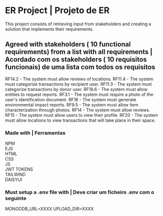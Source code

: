 # ER Project | Projeto de ER

This project consists of retrieving input from stakeholders and creating a solution that implements their requirements.

## Agreed with stakeholders ( 10 functional requirements) from a list with all requirements | Acordado com os stakeholders ( 10 requisitos funcionais) de uma lista com todos os requisitos

RF14.2 - The system must allow reviews of locations.
RF11.4 - The system must categorize transactions by recipient user.
RF11.3 - The system must categorize transactions by donor user.
RF18.6 - The system must allow entities to request reports.
RF3.1 - The system must require a photo of the user's identification document.
RF18 - The system must generate environmental impact reports.
RF9.5 - The system must allow item characterization through photos.
RF14 - The system must allow reviews.
RF15 - The system must allow users to view their profile.
RF20 - The system must allow locations to view transactions that will take place in their space.



### Made with | Ferramentas

NPM \
EJS \
HTML \
CSS \
JS \
JWT TOKENS \
TAILWIND \
DAISYUI

### Must setup a .env file with | Deve criar um ficheiro .env com o seguinte
MONGODB_URL=XXXX
UPLOAD_DIR=XXXX
